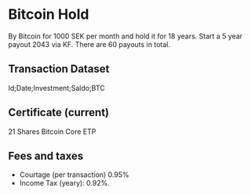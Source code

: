 # Bitcoin Hold
By Bitcoin for 1000 SEK per month and hold it for 18 years. Start a 5 year payout 2043 via KF. There are 60 payouts in total.


## Transaction Dataset
Id;Date;Investment;Saldo;BTC

## Certificate (current)
21 Shares Bitcoin Core ETP

## Fees and taxes
+ Courtage (per transaction) 0.95%
+ Income Tax (yeary): 0.92%.
